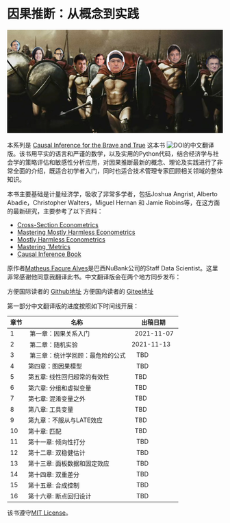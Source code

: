 # 因果推断：从概念到实践

![img](./chapters/data/img/brave-and-true.png)



本系列是 [Causal Inference for the Brave and True](https://zenodo.org/badge/latestdoi/255903310) 这本书 ![DOI](https://zenodo.org/badge/255903310.svg)的中文翻译版。该书用平实的语言和严谨的数学，以及实用的Python代码，结合经济学与社会学的策略评估和敏感性分析应用，对因果推断最新的概念、理论及实践进行了非常全面的介绍，既适合初学者入门，同时也适合技术管理专家回顾相关领域的整体知识。

本书主要基础是计量经济学，吸收了非常多学者，包括Joshua Angrist, Alberto Abadie，Christopher Walters，Miguel Hernan 和 Jamie Robins等，在这方面的最新研究，主要参考了以下资料：

* [Cross-Section Econometrics](https://www.aeaweb.org/conference/cont-ed/2017-webcasts)
* [Mastering Mostly Harmless Econometrics](https://www.aeaweb.org/conference/cont-ed/2020-webcasts)
* [Mostly Harmless Econometrics](https://www.mostlyharmlesseconometrics.com/)
* [Mastering 'Metrics](https://www.masteringmetrics.com/)
* [Causal Inference Book](https://www.hsph.harvard.edu/miguel-hernan/causal-inference-book/)

原作者[Matheus Facure Alves](https://github.com/matheusfacure/python-causality-handbook)是巴西NuBank公司的Staff Data Scientist。这里非常感谢他同意我翻译此书。中文翻译版会在两个地方同步发布：

方便国际读者的 [Github地址](https://github.com/xieliaing/CausalInferenceIntro)
方便国内读者的 [Gitee地址](https://gitee.com/xieliaing/causal-inference-intro-gitee)


第一部分中文翻译版的进度按照如下时间线开展：

章节 | 名称 | 出稿日期 |
--- | --- | ---
1 |	 第一章：因果关系入门 |  2021-11-07 
2 |	 第二章：随机实验 | 2021-11-13 
3 |	 第三章：统计学回顾：最危险的公式|   TBD 
4 |	第四章：图因果模型|   TBD 
5 |	第五章:	线性回归超常的有效性|  TBD 
6 |	第六章:	分组和虚拟变量|  TBD 
7 |	第七章:	混淆变量之外|  TBD 
8 |	第八章:	工具变量|  TBD 
9 |	第九章：不服从与LATE效应|  TBD 
10 | 第十章: 匹配|  TBD 
11 | 第十一章: 倾向性打分|   TBD 
12 | 第十二章: 双稳健估计|   TBD 
13 | 第十三章: 面板数据和固定效应|   TBD 
14 | 第十四章: 双重差分|   TBD 
15 | 第十五章: 合成控制|   TBD 
16 | 第十六章: 断点回归设计|   TBD 

该书遵守[MIT License](./LICENSE)。